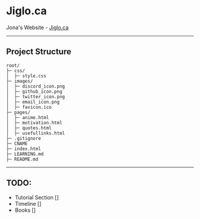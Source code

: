 # Jiglo.ca
Jona's Website - [Jiglo.ca](https://Jiglo.ca)
___
## Project Structure
```
root/
├─ css/
│  ├─ style.css
├─ images/
│  ├─ discord_icon.png
│  ├─ github_icon.png
│  ├─ twitter_icon.png
│  ├─ email_icon.png
│  ├─ favicon.ico
├─ pages/
│  ├─ anime.html
│  ├─ motivation.html
│  ├─ quotes.html
│  ├─ usefullinks.html
├─ .gitignore
├─ CNAME
├─ index.html
├─ LEARNING.md
├─ README.md
```
___
## TODO:
- Tutorial Section []
- Timeline []
- Books []